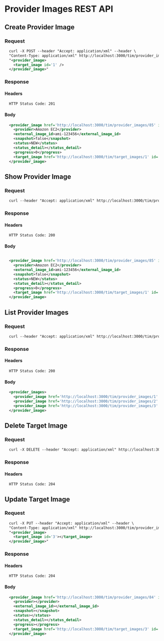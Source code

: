 # Provider Images REST API

## Create Provider Image

### Request

```xml
  curl -X POST --header "Accept: application/xml" --header \
  "Content-Type: application/xml" http://localhost:3000/tim/provider_images --data \
  "<provider_image>
    <target_image id='1' />
  </provider_image>"
```

### Response

#### Headers

```
  HTTP Status Code: 201
```

#### Body
```xml
  <provider_image href='http://localhost:3000/tim/provider_images/85' id='85'>
    <provider>Amazon EC2</provider>
    <external_image_id>ami-123456</external_image_id>
    <snapshot>false</snapshot>
    <status>NEW</status>
    <status_detail></status_detail>
    <progress>0</progress>
    <target_image href='http://localhost:3000/tim/target_images/1' id='1'></target_image>
  </provider_image>
```
## Show Provider Image

### Request

```xml
  curl --header "Accept: application/xml" http://localhost:3000/tim/provider_images/1
```

### Response

#### Headers

```
  HTTP Status Code: 200
```
#### Body
```xml

  <provider_image href='http://localhost:3000/tim/provider_images/85' id='85'>
    <provider>Amazon EC2</provider>
    <external_image_id>ami-123456</external_image_id>
    <snapshot>false</snapshot>
    <status>NEW</status>
    <status_detail></status_detail>
    <progress>0</progress>
    <target_image href='http://localhost:3000/tim/target_images/1' id='1'></target_image>
  </provider_image>
```
## List Provider Images

### Request

```xml
  curl --header "Accept: application/xml" http://localhost:3000/tim/provider_images
```

### Response

#### Headers
```
  HTTP Status Code: 200

```
#### Body

```xml
  <provider_images>
    <provider_image href='http://localhost:3000/tim/provider_images/1' id='1'></provider_image>
    <provider_image href='http://localhost:3000/tim/provider_images/2' id='2'></provider_image>
    <provider_image href='http://localhost:3000/tim/provider_images/3' id='3'></provider_image>
  </provider_image>
```

## Delete Target Image

### Request

```xml
  curl -X DELETE --header "Accept: application/xml" http://localhost:3000/tim/provider_images/1
```

### Response

#### Headers

```
  HTTP Status Code: 204
```

## Update Target Image

### Request

```xml
  curl -X PUT --header "Accept: application/xml" --header \
  "Content-Type: application/xml" http://localhost:3000/tim/provider_images/2 --data \
  "<provider_image>
    <target_image id='3'></target_image>
  </provider_image>"
```

### Response

#### Headers

```
  HTTP Status Code: 204
```

#### Body

```xml
  <provider_image href='http://localhost:3000/tim/provider_images/84' id='84'>
    <provider></provider>
    <external_image_id></external_image_id>
    <snapshot></snapshot>
    <status></status>
    <status_detail></status_detail>
    <progress></progress>
    <target_image href='http://localhost:3000/tim/target_images/3' id='3'></target_image>
  </provider_image>
```